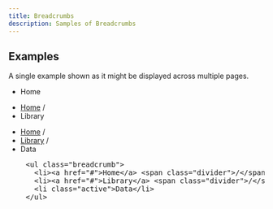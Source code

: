 ```yaml
---
title: Breadcrumbs
description: Samples of Breadcrumbs
---
```


<section id="breadcrumbs">

  <h2>Examples</h2>
  <p>A single example shown as it might be displayed across multiple pages.</p>
  <div class="bs-docs-example">
    <ul class="breadcrumb">
      <li class="active">Home</li>
    </ul>
    <ul class="breadcrumb">
      <li><a href="#">Home</a> <span class="divider">/</span></li>
      <li class="active">Library</li>
    </ul>
    <ul class="breadcrumb" style="margin-bottom: 5px;">
      <li><a href="#">Home</a> <span class="divider">/</span></li>
      <li><a href="#">Library</a> <span class="divider">/</span></li>
      <li class="active">Data</li>
    </ul>
  </div>
          
<pre class="prettyprint linenums">
    &lt;ul class="breadcrumb"&gt;
      &lt;li&gt;&lt;a href="#"&gt;Home&lt;/a&gt; &lt;span class="divider"&gt;/&lt;/span&gt;&lt;/li&gt;
      &lt;li&gt;&lt;a href="#"&gt;Library&lt;/a&gt; &lt;span class="divider"&gt;/&lt;/span&gt;&lt;/li&gt;
      &lt;li class="active"&gt;Data&lt;/li&gt;
    &lt;/ul&gt;
</pre>

</section>